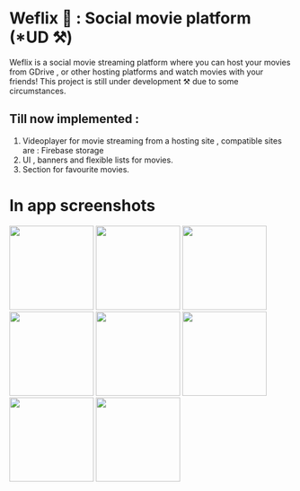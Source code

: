 # Weflix 🍿 : Social movie platform (*UD ⚒)

Weflix is a social movie streaming platform where you can host your movies from GDrive , or other hosting platforms and watch movies with your friends!
This project is still under development ⚒ due to some circumstances.

## Till now implemented : 
 1. Videoplayer for movie streaming from a hosting site , compatible sites are : Firebase storage
 2. UI , banners and flexible lists for movies.
 3. Section for favourite movies.


# In app screenshots 
<p float="left">
 
  <img src="https://github.com/arpitmaurya/WeflixApp/blob/master/UI%20SS/photo_2021-07-04_08-16-16.jpg" width="150" />
  <img src="https://github.com/arpitmaurya/WeflixApp/blob/master/UI%20SS/photo_2021-07-04_08-16-43.jpg" width="150" />
  <img src="https://github.com/arpitmaurya/WeflixApp/blob/master/UI%20SS/photo_2021-07-04_08-16-10.jpg" width="150" />
  <img src="https://github.com/arpitmaurya/WeflixApp/blob/master/UI%20SS/photo_2021-07-04_08-16-01.jpg" width="150" />
  <img src="https://github.com/arpitmaurya/WeflixApp/blob/master/UI%20SS/photo_2021-07-03_21-32-45.jpg" width="150" /> 
  <img src="https://github.com/arpitmaurya/WeflixApp/blob/master/UI%20SS/photo_2021-07-04_08-16-29.jpg" width="150" />
  <img src="https://github.com/arpitmaurya/WeflixApp/blob/master/UI%20SS/photo_2021-07-04_08-16-20.jpg" width="150" />
  <img src="https://github.com/arpitmaurya/WeflixApp/blob/master/UI%20SS/photo_2021-07-04_08-16-24.jpg" width="150" />
  
</p>
